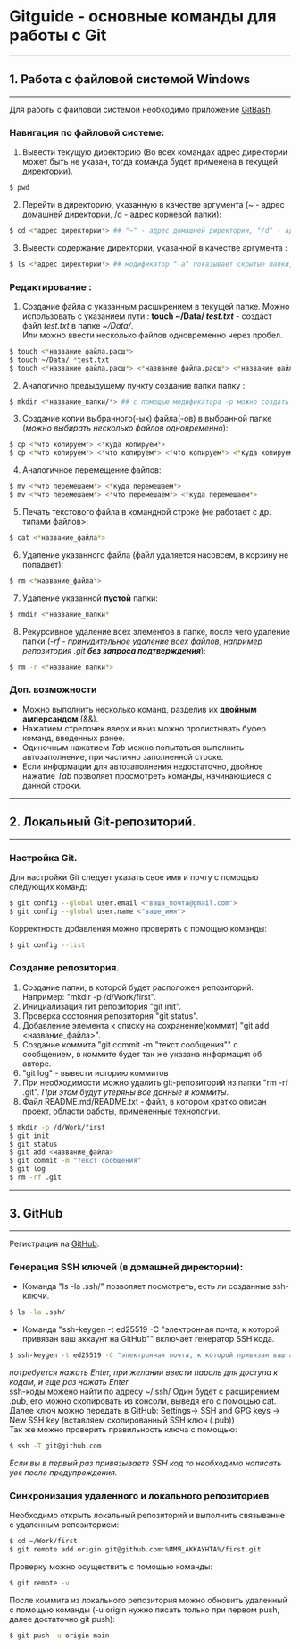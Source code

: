 # Gitguide - основные команды для работы с Git
---
## 1. Работа с файловой системой Windows  
---
 Для работы с файловой системой необходимо приложение [GitBash](https://git-scm.com/download/win "Следует скачать Standalone Installer").
### Навигация по файловой системе:
1. Вывести текущую директорию (Во всех командах адрес директории может быть не указан, тогда команда будет применена в текущей директории).
```bash
$ pwd
```
2. Перейти в директорию, указанную в качестве аргумента (~ - адрес домашней директории, /d - адрес корневой папки):
```bash
$ cd <*адрес директории*> ## "~" - адрес домашней директории, "/d" - адрес корневой папки, ".." указывает на родительскую директорию.
```
3. Вывести содержание директории, указанной в качестве аргумента :
```bash
$ ls <*адрес директории*> ## модификатор "-а" показывает скрытые папки, начинающиеся с .(например, .git)
```
### Редактирование :
1. Создание файла с указанным расширением в текущей папке. Можно использовать с указанием пути : **touch ~/Data/ *test.txt*** - создаст файл *test.txt* в папке *~/Data/*. <br>
Или можно ввести несколько файлов одновременно через пробел.
```bash
$ touch <*название_файла.расш*>
$ touch ~/Data/ *test.txt
$ touch <*название_файла.расш*> <*название_файла.расш*> <*название_файла.расш*>
```
2. Aналогично предыдущему пункту создание папки папку :
```bash
$ mkdir <*название_папки/*> ## с помощью модификатора -p можно создать целую ветку папок
```
3. Создание копии выбранного(-ых) файла(-ов) в выбранной папке (*можно выбирать несколько файлов одновременно*):
```bash
$ cp <*что копируем*> <*куда копируем*>
$ cp <*что копируем*> <*что копируем*> <*что копируем*> <*куда копируем*>
```
4. Аналогичное перемещение файлов:
```bash
$ mv <*что перемешаем*> <*куда перемешаем*>
$ mv <*что перемешаем*> <*что перемешаем*> <*куда перемешаем*> 
```
5. Печать текстового файла в командной строке (не работает с др. типами файлов>:
```bash
$ cat <*название_файла*>
```
6. Удаление указанного файла (файл удаляется насовсем, в корзину не попадает):
```bash
$ rm <*название_файла*>
```
7. Удаление указанной **пустой** папки:
```bash
$ rmdir <*название_папки*
```
8. Рекурсивное удаление всех элементов в папке, после чего удаление папки (*-rf - принудительное удаление всех файлов, например репозитория .git **без запроса подтверждения***):
```bash
$ rm -r <*название_папки*>
```
### Доп. возможности
* Можно выполнить несколько команд, разделив их **двойным амперсандом** (&&).
* Нажатием стрелочек вверх и вниз можно пролистывать буфер команд, введенных ранее.
* Одиночным нажатием *Tab* можно попытаться выполнить автозаполнение, при частично заполненной строке.
* Если информации для автозаполнения недостаточно, двойное нажатие *Tab* позволяет просмотреть команды, начинающиеся с данной строки.
---
## 2. Локальный Git-репозиторий.
---
### Настройка Git.
Для настройки Git следует указать свое имя и почту с помощью следующих команд:
```bash
$ git config --global user.email <"ваша_почта@gmail.com">
$ git config --global user.name <"ваше_имя">
```
Корректность добавления можно проверить с помощью команды:
```bash
$ git config --list
```
### Создание репозитория.
1. Создание папки, в которой будет расположен репозиторий. Например: "mkdir -p /d/Work/first".
2. Инициализация гит репозитория "git init".
3. Проверка состояния репозитория "git status".
4. Добавление элемента к списку на сохранение(коммит) "git add <название_файла>".
5. Создание коммита "git commit -m "текст сообщения"" с сообщением, в коммите будет так же указана информация об авторе.
6. "git log" - вывести историю коммитов
7. При необходимости можно удалить git-репозиторий из папки "rm -rf .git". *При этом будут утеряны все данные и коммиты*.
8. Файл README.md/README.txt - файл, в котором кратко описан проект, области работы, примененные технологии.
```bash
$ mkdir -p /d/Work/first
$ git init
$ git status
$ git add <название_файла>
$ git commit -m "текст сообщения"
$ git log
$ rm -rf .git
```
---
## 3. GitHub
---
 Регистрация на [GitHub](https://github.com "Создайте учетную запись").
### Генерация SSH ключей (в домашней директории):
* Команда "ls -la .ssh/" позволяет посмотреть, есть ли созданные ssh-ключи.
```bash
$ ls -la .ssh/
```
* Команда  "ssh-keygen -t ed25519 -C "электронная почта, к которой привязан ваш аккаунт на GitHub"" включает генератор SSH кода.
```bash
$ ssh-keygen -t ed25519 -C "электронная почта, к которой привязан ваш аккаунт на GitHub"
```
*потребуется нажать Enter, при желании ввести пароль для доступа к кодам, и еще раз нажать Enter* <br>
ssh-коды можено найти по адресу ~/.ssh/ Один будет с расширением .pub, его можно скопировать из консоли, выведя его с помощью cat. <br>
Далее ключ можно передать в GitHub: Settings-> SSH and GPG keys -> New SSH key  (вставляем скопированный SSH ключ (.pub)) <br>
Так же можно проверить правильность ключа с помощью: <br>
```bash
$ ssh -T git@github.com 
```
*Если вы в первый раз привязываете SSH код то необходимо написать yes после предупреждения.*
### Синхронизация удаленного и локального репозиториев
Необходимо открыть локальный репозиторий и выполнить связывание с удаленным репозиторием:
```bash
$ cd ~/Work/first
$ git remote add origin git@github.com:%ИМЯ_АККАУНТА%/first.git
```
Проверку можно осуществить с помощью команды:
```bash
$ git remote -v
```
После коммита из локального репозитория можно обновить удаленный с помощью команды (-u origin нужно писать только при первом push, далее достаточно git push):
```bash
$ git push -u origin main
```

